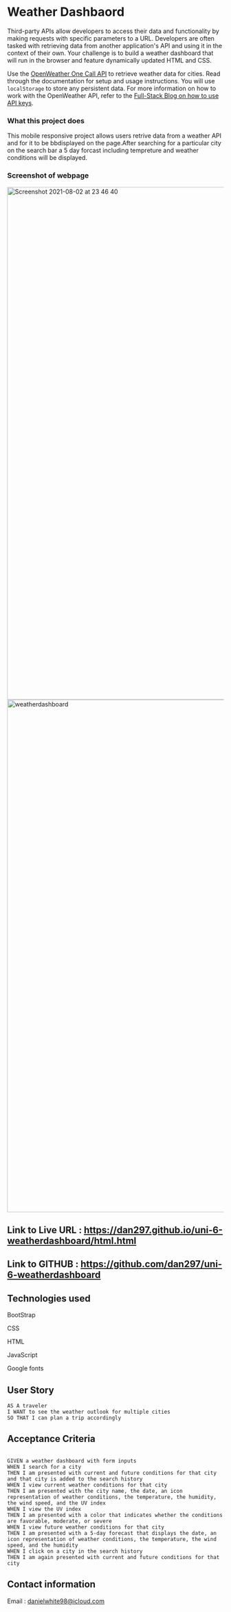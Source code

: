# Weather Dashbaord

Third-party APIs allow developers to access their data and functionality by making requests with specific parameters to a URL. Developers are often tasked with retrieving data from another application's API and using it in the context of their own. Your challenge is to build a weather dashboard that will run in the browser and feature dynamically updated HTML and CSS.

Use the [OpenWeather One Call API](https://openweathermap.org/api/one-call-api) to retrieve weather data for cities. Read through the documentation for setup and usage instructions. You will use `localStorage` to store any persistent data. For more information on how to work with the OpenWeather API, refer to the [Full-Stack Blog on how to use API keys](https://coding-boot-camp.github.io/full-stack/apis/how-to-use-api-keys).

### What this project does

This mobile responsive project allows users retrive data from a weather API and for it to be bbdisplayed on the page.After searching for a particular city on the search bar a 5 day forcast including tempreture and weather conditions will be displayed.

### Screenshot of webpage
<img width="1191" alt="Screenshot 2021-08-02 at 23 46 40" src="https://user-images.githubusercontent.com/71897967/127933126-20c45388-6b20-4961-b365-c61c662f9a43.png">
<img width="1191" alt="weatherdashboard" src="https://user-images.githubusercontent.com/71897967/125303256-96026800-e324-11eb-85c1-509a7ab6acba.png">


## Link to Live URL :  https://dan297.github.io/uni-6-weatherdashboard/html.html

## Link to GITHUB : https://github.com/dan297/uni-6-weatherdashboard

## Technologies used

BootStrap

CSS

HTML

JavaScript

Google fonts


## User Story

```
AS A traveler
I WANT to see the weather outlook for multiple cities
SO THAT I can plan a trip accordingly
```

## Acceptance Criteria

```

GIVEN a weather dashboard with form inputs
WHEN I search for a city
THEN I am presented with current and future conditions for that city and that city is added to the search history
WHEN I view current weather conditions for that city
THEN I am presented with the city name, the date, an icon representation of weather conditions, the temperature, the humidity, the wind speed, and the UV index
WHEN I view the UV index
THEN I am presented with a color that indicates whether the conditions are favorable, moderate, or severe
WHEN I view future weather conditions for that city
THEN I am presented with a 5-day forecast that displays the date, an icon representation of weather conditions, the temperature, the wind speed, and the humidity
WHEN I click on a city in the search history
THEN I am again presented with current and future conditions for that city

````

## Contact information

Email : danielwhite98@icloud.com









